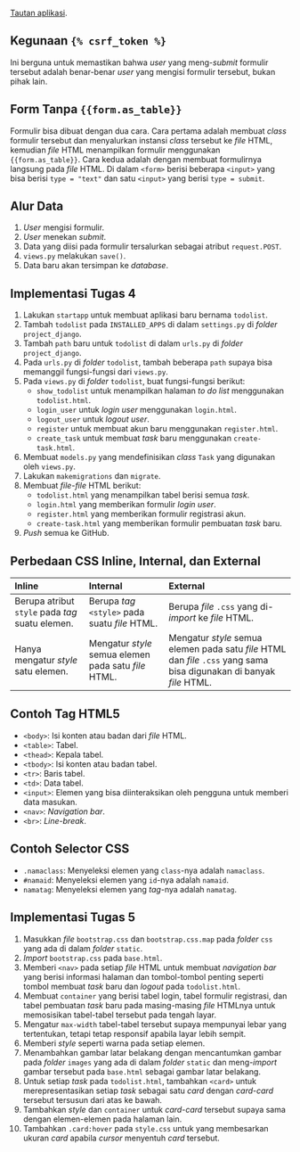 [Tautan aplikasi](https://pbp-tugas-2-mabar-benar.herokuapp.com/todolist/).

## Kegunaan `{% csrf_token %}`

Ini berguna untuk memastikan bahwa *user* yang meng-*submit* formulir tersebut adalah benar-benar *user* yang mengisi formulir tersebut, bukan pihak lain.

## Form Tanpa `{{form.as_table}}`

Formulir bisa dibuat dengan dua cara. Cara pertama adalah membuat *class* formulir tersebut dan menyalurkan instansi *class* tersebut ke *file* HTML, kemudian *file* HTML menampilkan formulir menggunakan `{{form.as_table}}`. Cara kedua adalah dengan membuat formulirnya langsung pada *file* HTML. Di dalam `<form>` berisi beberapa `<input>` yang bisa berisi `type = "text"` dan satu `<input>` yang berisi `type = submit`.

## Alur Data

1. *User* mengisi formulir.
2. *User* menekan *submit*.
3. Data yang diisi pada formulir tersalurkan sebagai atribut `request.POST`.
4. `views.py` melakukan `save()`.
5. Data baru akan tersimpan ke *database*.

## Implementasi Tugas 4

1. Lakukan `startapp` untuk membuat aplikasi baru bernama `todolist`.
2. Tambah `todolist` pada `INSTALLED_APPS` di dalam `settings.py` di *folder* `project_django`.
3. Tambah `path` baru untuk `todolist` di dalam `urls.py` di *folder* `project_django`.
4. Pada `urls.py` di *folder* `todolist`, tambah beberapa `path` supaya bisa memanggil fungsi-fungsi dari `views.py`.
5. Pada `views.py` di *folder* `todolist`, buat fungsi-fungsi berikut:
    - `show_todolist` untuk menampilkan halaman *to do list* menggunakan `todolist.html`.
    - `login_user` untuk *login* *user* menggunakan `login.html`.
    - `logout_user` untuk *logout* *user*.
    - `register` untuk membuat akun baru menggunakan `register.html`.
    - `create_task` untuk membuat *task* baru menggunakan `create-task.html`.
6. Membuat `models.py` yang mendefinisikan *class* `Task` yang digunakan oleh `views.py`.
7. Lakukan `makemigrations` dan `migrate`.
8. Membuat *file*-*file* HTML berikut:
    - `todolist.html` yang menampilkan tabel berisi semua *task*.
    - `login.html` yang memberikan formulir *login* *user*.
    - `register.html` yang memberikan formulir registrasi akun.
    - `create-task.html` yang memberikan formulir pembuatan *task* baru.
9. *Push* semua ke GitHub.

## Perbedaan CSS Inline, Internal, dan External

| Inline | Internal | External |
|:- |:- |:- |
| Berupa atribut `style` pada *tag* suatu elemen. | Berupa *tag* `<style>` pada suatu *file* HTML. | Berupa *file* `.css` yang di-*import* ke *file* HTML. |
| Hanya mengatur *style* satu elemen. | Mengatur *style* semua elemen pada satu *file* HTML. | Mengatur *style* semua elemen pada satu *file* HTML dan *file* `.css` yang sama bisa digunakan di banyak *file* HTML. |

## Contoh Tag HTML5

- `<body>`: Isi konten atau badan dari *file* HTML.
- `<table>`: Tabel.
- `<thead>`: Kepala tabel.
- `<tbody>`: Isi konten atau badan tabel.
- `<tr>`: Baris tabel.
- `<td>`: Data tabel.
- `<input>`: Elemen yang bisa diinteraksikan oleh pengguna untuk memberi data masukan.
- `<nav>`: *Navigation bar*.
- `<br>`: *Line-break*.

## Contoh Selector CSS

- `.namaclass`: Menyeleksi elemen yang `class`-nya adalah `namaclass`.
- `#namaid`: Menyeleksi elemen yang `id`-nya adalah `namaid`.
- `namatag`: Menyeleksi elemen yang *tag*-nya adalah `namatag`.

## Implementasi Tugas 5

1. Masukkan *file* `bootstrap.css` dan `bootstrap.css.map` pada *folder* `css` yang ada di dalam *folder* `static`.
2. *Import* `bootstrap.css` pada `base.html`.
3. Memberi `<nav>` pada setiap *file* HTML untuk membuat *navigation bar* yang berisi informasi halaman dan tombol-tombol penting seperti tombol membuat *task* baru dan *logout* pada `todolist.html`.
4. Membuat `container` yang berisi tabel login, tabel formulir registrasi, dan tabel pembuatan *task* baru pada masing-masing *file* HTMLnya untuk memosisikan tabel-tabel tersebut pada tengah layar.
5. Mengatur `max-width` tabel-tabel tersebut supaya mempunyai lebar yang tertentukan, tetapi tetap responsif apabila layar lebih sempit.
6. Memberi *style* seperti warna pada setiap elemen.
7. Menambahkan gambar latar belakang dengan mencantumkan gambar pada *folder* `images` yang ada di dalam *folder* `static` dan meng-*import* gambar tersebut pada `base.html` sebagai gambar latar belakang.
8. Untuk setiap *task* pada `todolist.html`, tambahkan `<card>` untuk merepresentasikan setiap *task* sebagai satu *card* dengan *card*-*card* tersebut tersusun dari atas ke bawah.
9. Tambahkan *style* dan `container` untuk *card*-*card* tersebut supaya sama dengan elemen-elemen pada halaman lain.
10. Tambahkan `.card:hover` pada `style.css` untuk yang membesarkan ukuran *card* apabila *cursor* menyentuh *card* tersebut.